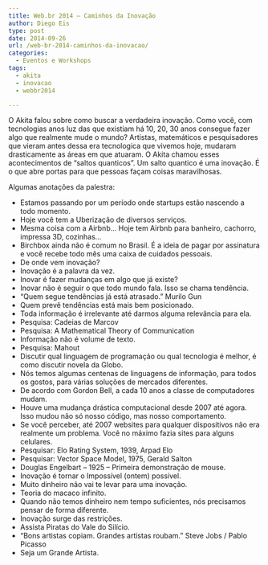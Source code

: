 ```yaml
---
title: Web.br 2014 – Caminhos da Inovação
author: Diego Eis
type: post
date: 2014-09-26
url: /web-br-2014-caminhos-da-inovacao/
categories:
  - Eventos e Workshops
tags:
  - akita
  - inovacao
  - webbr2014

---
```

O Akita falou sobre como buscar a verdadeira inovação. Como você, com tecnologias anos luz das que existiam há 10, 20, 30 anos consegue fazer algo que realmente mude o mundo? Artistas, matemáticos e pesquisadores que vieram antes dessa era tecnologica que vivemos hoje, mudaram drasticamente as áreas em que atuaram. O Akita chamou esses acontecimentos de &#8220;saltos quanticos&#8221;. Um salto quantico é uma inovação. É o que abre portas para que pessoas façam coisas maravilhosas.

Algumas anotações da palestra:

  * Estamos passando por um período onde startups estão nascendo a todo momento.
  * Hoje você tem a Uberização de diversos serviços.
  * Mesma coisa com a Airbnb… Hoje tem Airbnb para banheiro, cachorro, impressa 3D, cozinhas…
  * Birchbox ainda não é comum no Brasil. É a ideia de pagar por assinatura e você recebe todo mês uma caixa de cuidados pessoais.
  * De onde vem inovação?
  * Inovação é a palavra da vez.
  * Inovar é fazer mudanças em algo que já existe?
  * Inovar não é seguir o que todo mundo fala. Isso se chama tendência.
  * “Quem segue tendências já está atrasado.” Murilo Gun
  * Quem prevê tendências está mais bem posicionado.
  * Toda informação é irrelevante até darmos alguma relevância para ela.
  * Pesquisa: Cadeias de Marcov
  * Pesquisa: A Mathematical Theory of Communication
  * Informação não é volume de texto.
  * Pesquisa: Mahout
  * Discutir qual linguagem de programação ou qual tecnologia é melhor, é como discutir novela da Globo.
  * Nós temos algumas centenas de linguagens de informação, para todos os gostos, para várias soluções de mercados diferentes.
  * De acordo com Gordon Bell, a cada 10 anos a classe de computadores mudam.
  * Houve uma mudança drástica computacional desde 2007 até agora. Isso mudou não só nosso código, mas nosso comportamento.
  * Se você perceber, até 2007 websites para qualquer dispositivos não era realmente um problema. Você no máximo fazia sites para alguns celulares.
  * Pesquisar: Elo Rating System, 1939, Arpad Elo
  * Pesquisar: Vector Space Model, 1975, Gerald Salton
  * Douglas Engelbart &#8211; 1925 &#8211; Primeira demonstração de mouse.
  * Inovação é tornar o Impossível (ontem) possível.
  * Muito dinheiro não vai te levar para uma inovação.
  * Teoria do macaco infinito.
  * Quando não temos dinheiro nem tempo suficientes, nós precisamos pensar de forma diferente.
  * Inovação surge das restrições.
  * Assista Piratas do Vale do Silício.
  * “Bons artistas copiam. Grandes artistas roubam.” Steve Jobs / Pablo Picasso
  * Seja um Grande Artista.